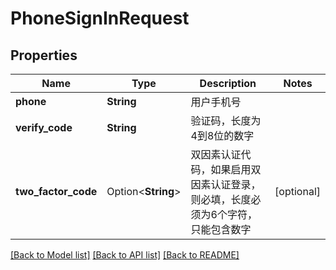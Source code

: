 # PhoneSignInRequest

## Properties

Name | Type | Description | Notes
------------ | ------------- | ------------- | -------------
**phone** | **String** | 用户手机号 | 
**verify_code** | **String** | 验证码，长度为4到8位的数字 | 
**two_factor_code** | Option<**String**> | 双因素认证代码，如果启用双因素认证登录，则必填，长度必须为6个字符，只能包含数字 | [optional]

[[Back to Model list]](../README.md#documentation-for-models) [[Back to API list]](../README.md#documentation-for-api-endpoints) [[Back to README]](../README.md)


